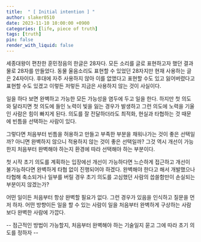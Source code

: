 ```yaml
---
title:  " [ Initial intention ] "
author: slaker0510
date: 2023-11-10 10:00:00 +0900
categories: [life, piece of truth]
tags: [truth]
pin: false
render_with_liquid: false
---
```


세종대왕이 편찬한 훈민정음의 한글은 28자다. 모든 소리를 글로 표현하고자 했던 결과물로 28자를 만들었다. 동물 울음소리도 표현할 수 있었던 28자지만 현재 사용하는 글은 24자이다. 후대에 자주 사용하지 않아 이를 없앴다고 표현할 수도 있고 잃어버렸다고 표현할 수도 있겠고 이렇든 저렇든 지금은 사용하지 않는 것이 사실이다. 
   
일을 하다 보면 완벽하고 가능한 모든 가능성을 염두에 두고 일을 한다. 하지만 첫 의도와 달라지면 첫 의도에 들인 노력이 빛을 잃는 경우가 발생하고 그런 의도에 노력을 기울인 사람은 힘이 빠지게 된다. 의도를 잘 전달하더라도 최적화, 현실과 타협하는 것 때문에 빈틈을 선택하는 사람이 있다. 
   
그렇다면 처음부터 빈틈을 허용하고 만들고 부족한 부분을 채워나가는 것이 좋은 선택일까? 아니면 완벽하지 않으니 적용하지 않는 것이 좋은 선택일까? 그것 역시 개선이 가능한지 처음부터 완벽해야 하는지 환경에 따라 선택해야 하는 부분이다. 
   
첫 시작 초기 의도를 계획하는 입장에선 개선이 가능하다면 느슨하게 접근하고 개선이 불가능하다면 완벽하게 타협 없이 진행되어야 하겠다. 완벽해야 한다고 해서 개발했으나 타협해 축소되거나 일부를 버릴 경우 초기 의도를 고심했던 사람의 씁쓸함만이 손실되는 부분이지 않겠는가?
   
어떤 일이든 처음부터 항상 완벽할 필요가 없다. 그런 경우가 있음을 인식하고 질문을 먼저 하자. 어떤 방향이든 일을 할 수 있는 사람이 일을 처음부터 완벽하게 구상하는 사람보다 완벽한 사람에 가깝다.
   
-- 점근적인 방법이 가능할지, 처음부터 완벽해야 하는 기술일지 묻고 그에 따라 초기 의도를 정하자 --
